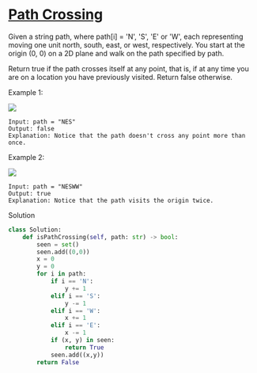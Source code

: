 # [Path Crossing](https://leetcode.com/problems/path-crossing/)

Given a string path, where path[i] = 'N', 'S', 'E' or 'W', each representing moving one unit north, south, east, or 
west, respectively. You start at the origin (0, 0) on a 2D plane and walk on the path specified by path.

Return true if the path crosses itself at any point, that is, if at any time you are on a location you have previously 
visited. Return false otherwise.


Example 1:

![](https://assets.leetcode.com/uploads/2020/06/10/screen-shot-2020-06-10-at-123929-pm.png)

```
Input: path = "NES"
Output: false 
Explanation: Notice that the path doesn't cross any point more than once.
```
Example 2:

![](https://assets.leetcode.com/uploads/2020/06/10/screen-shot-2020-06-10-at-123843-pm.png)

```
Input: path = "NESWW"
Output: true
Explanation: Notice that the path visits the origin twice.
```
Solution
```python
class Solution:
    def isPathCrossing(self, path: str) -> bool:
        seen = set()
        seen.add((0,0))
        x = 0
        y = 0
        for i in path:
            if i == 'N':
                y += 1
            elif i == 'S':
                y -= 1
            elif i == 'W':
                x += 1
            elif i == 'E':
                x -= 1
            if (x, y) in seen:
                return True
            seen.add((x,y))
        return False
```